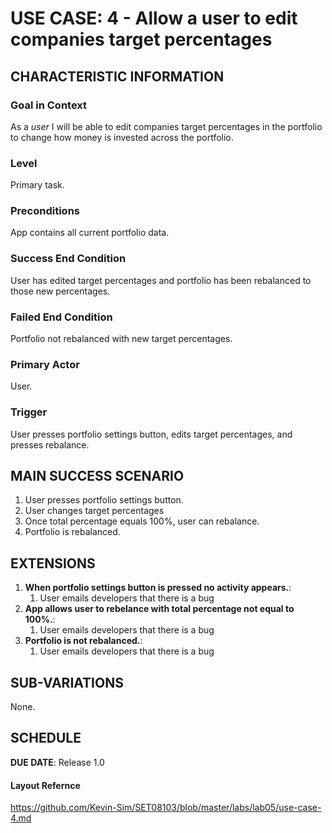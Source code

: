 # USE CASE: 4 - Allow a user to edit companies target percentages

## CHARACTERISTIC INFORMATION

### Goal in Context

As a *user* I will be able to edit companies target percentages in the portfolio to change how money is invested across the portfolio.

### Level

Primary task.

### Preconditions

App contains all current portfolio data.

### Success End Condition

User has edited target percentages and portfolio has been rebalanced to those new percentages.

### Failed End Condition

Portfolio not rebalanced with new target percentages.

### Primary Actor

User.

### Trigger

User presses portfolio settings button, edits target percentages, and presses rebalance.

## MAIN SUCCESS SCENARIO

1. User presses portfolio settings button.
2. User changes target percentages
3. Once total percentage equals 100%, user can rebalance.
4. Portfolio is rebalanced.

## EXTENSIONS

1. **When portfolio settings button is pressed no activity appears.**:
    1. User emails developers that there is a bug
3. **App allows user to rebelance with total percentage not equal to 100%.**:
    1. User emails developers that there is a bug
4. **Portfolio is not rebalanced.**:
    1. User emails developers that there is a bug
    
## SUB-VARIATIONS

None.

## SCHEDULE

**DUE DATE**: Release 1.0

#### Layout Refernce
https://github.com/Kevin-Sim/SET08103/blob/master/labs/lab05/use-case-4.md